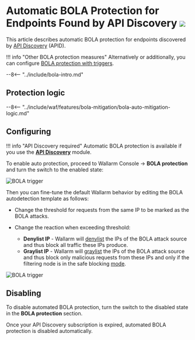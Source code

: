 [variability-in-endpoints-docs]:       ../../api-discovery/exploring.md#variability
[changes-in-api-docs]:       ../../api-discovery/track-changes.md
[bola-protection-for-endpoints-docs]:  ../../api-discovery/bola-protection.md

# Automatic BOLA Protection for Endpoints Found by API Discovery <a href="../../../about-wallarm/subscription-plans/#core-subscription-plans"><img src="../../../images/api-security-tag.svg" style="border: none;"></a>

This article describes automatic BOLA protection for endpoints discovered by [API Discovery](../../api-discovery/overview.md) (APID).

!!! info "Other BOLA protection measures"
    Alternatively or additionally, you can configure [BOLA protection with triggers](protecting-against-bola-trigger.md).

--8<-- "../include/bola-intro.md"

## Protection logic

--8<-- "../include/waf/features/bola-mitigation/bola-auto-mitigation-logic.md"

## Configuring

!!! info "API Discovery required"
    Automatic BOLA protection is available if you use the **[API Discovery](../../api-discovery/overview.md)** module.

To enable auto protection, proceed to Wallarm Console → **BOLA protection** and turn the switch to the enabled state:

![BOLA trigger](../../images/user-guides/bola-protection/trigger-enabled-state.png)

Then you can fine-tune the default Wallarm behavior by editing the BOLA autodetection template as follows:

* Change the threshold for requests from the same IP to be marked as the BOLA attacks.
* Change the reaction when exceeding threshold:

    * **Denylist IP** - Wallarm will [denylist](../../user-guides/ip-lists/overview.md) the IPs of the BOLA attack source and thus block all traffic these IPs produce.
    * **Graylist IP** - Wallarm will [graylist](../../user-guides/ip-lists/overview.md) the IPs of the BOLA attack source and thus block only malicious requests from these IPs and only if the filtering node is in the safe blocking [mode](../../admin-en/configure-wallarm-mode.md).

![BOLA trigger](../../images/user-guides/bola-protection/trigger-template.png)

## Disabling

To disable automated BOLA protection, turn the switch to the disabled state in the **BOLA protection** section.

Once your API Discovery subscription is expired, automated BOLA protection is disabled automatically.

